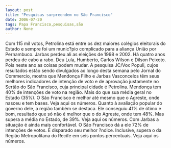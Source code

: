 ```yaml
---
layout: post
title: "Pesquisas surpreendem no São Francisco"
date: 2006-07-20
tags: Papa Francisco,pesquisas,são
author: None
---
```


Com 115 mil votos, Petrolina está entre os dez maiores colégios eleitorais do Estado e sempre foi um munic?pio complicado para a aliança União por Pernambuco. Jarbas perdeu ali as eleições de 1998 e 2002.
Há quatro anos perdeu de cabo a rabo. Deu Lula, Humberto, Carlos Wilson e Dilson Peixoto.
Pois neste ano as coisas podem mudar. 
A pesquisa JC/Vox Populi, cujos resultados estão sendo divulgados ao longo desta semana pelo Jornal do Commercio, mostra que Mendonça Filho e Jarbas Vasconcelos têm seus melhores indicadores de intenção de voto e de aprovação justamente no Sertão do São Francisco, cuja principal cidade é Petrolina.
Mendonça tem 40% de intenções de voto na região. Mais do que sua média geral no Estado (35%). O São Francisco é melhor até mesmo que o Agreste, onde nasceu e tem bases. Veja aqui os números.
Quanto à avaliação popular do governo dele, a região também se destaca. Ele conseguiu 41% de ótimo e bom, resultado que só não é melhor que o do Agreste, onde tem 48%. Mas supera a média no Estado, de 39%. Veja aqui os números.
Com Jarbas a situação é ainda mais confortável. O São Francisco dá a ele 72% de intenções de votos. É disparado seu melhor ?ndice. Inclusive, supera o da Região Metropolitana do Recife em seis pontos percentuais. Veja aqui os números. 